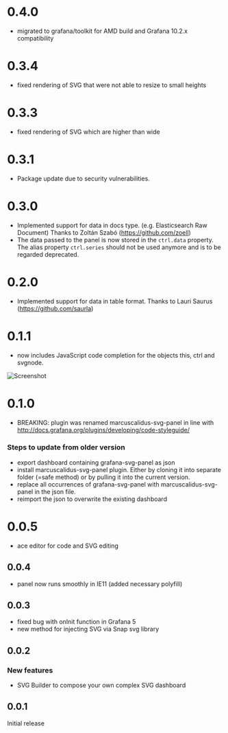 # 0.4.0
- migrated to grafana/toolkit for AMD build and Grafana 10.2.x compatibility

# 0.3.4
- fixed rendering of SVG that were not able to resize to small heights

# 0.3.3
- fixed rendering of SVG which are higher than wide

# 0.3.1
- Package update due to security vulnerabilities.

# 0.3.0
- Implemented support for data in docs type. (e.g. Elasticsearch Raw Document) Thanks to Zoltán Szabó (https://github.com/zoell)
- The data passed to the panel is now stored in the `ctrl.data` property. The alias property `ctrl.series` should not be used anymore and is to be regarded deprecated.

 # 0.2.0
- Implemented support for data in table format. Thanks to Lauri Saurus (https://github.com/saurla)

# 0.1.1
- now includes JavaScript code completion for the objects this, ctrl and svgnode.

![Screenshot](https://raw.githubusercontent.com/MarcusCalidus/marcuscalidus-svg-panel/master/dist/img/codeCompletion_0.1.1.png)

# 0.1.0
- BREAKING: plugin was renamed marcuscalidus-svg-panel in line with http://docs.grafana.org/plugins/developing/code-styleguide/

 ### Steps to update from older version

 * export dashboard containing grafana-svg-panel as json
 * install marcuscalidus-svg-panel plugin. Either by cloning it into separate folder (=safe method) or by pulling it into the current version.
 * replace all occurrences of grafana-svg-panel with marcuscalidus-svg-panel in the json file.
 * reimport the json to overwrite the existing dashboard

# 0.0.5
- ace editor for code and SVG editing
## 0.0.4
- panel now runs smoothly in IE11 (added necessary polyfill)
## 0.0.3
- fixed bug with onInit function in Grafana 5
- new method for injecting SVG via Snap svg library
## 0.0.2
### New features
- SVG Builder to compose your own complex SVG dashboard
## 0.0.1
Initial release
